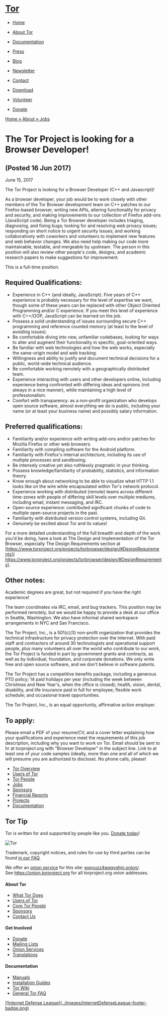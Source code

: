 # [Tor](../index.html.en)

  * [Home](../index.html.en)
  * [About Tor](../about/overview.html.en)
  * [Documentation](../docs/documentation.html.en)
  * [Press](../press/press.html.en)
  * [Blog](https://blog.torproject.org/blog/)
  * [Newsletter](https://newsletter.torproject.org)
  * [Contact](../about/contact.html.en)

  * [Download](../download/download-easy.html.en)
  * [Volunteer](../getinvolved/volunteer.html.en)
  * [Donate](../donate/donate-button.html.en)

[Home » ](../index.html.en) [About » ](../about/overview.html.en)
[Jobs](../about/jobs.html.en)

# The Tor Project is looking for a Browser Developer!

## (Posted 16 Jun 2017)

June 15, 2017

The Tor Project is looking for a Browser Developer (C++ and Javascript)!

As a browser developer, your job would be to work closely with other members
of the Tor Browser development team on C++ patches to our Firefox-based
browser, writing new APIs, altering functionality for privacy and security,
and making improvements to our collection of Firefox add-ons (JavaScript
code). Being a Tor Browser developer includes triaging, diagnosing, and fixing
bugs; looking for and resolving web privacy issues; responding on short notice
to urgent security issues; and working collaboratively with coworkers and
volunteers to implement new features and web behavior changes. We also need
help making our code more maintainable, testable, and mergeable by upstream.
The person in this position will also review other people's code, designs, and
academic research papers to make suggestions for improvement.

This is a full-time position.

## Required Qualifications:

  * Experience in C++ (and ideally, JavaScript). Five years of C++ experience is probably necessary for the level of expertise we want, though some of these years can be replaced with other Object Oriented Programming and/or C experience. If you meet this level of experience with C++/OOP, JavaScript can be learned on the job. 
  * Possess a solid understanding of issues surrounding secure C++ programming and reference counted memory (at least to the level of avoiding issues). 
  * Be comfortable diving into new, unfamiliar codebases, looking for ways to alter and augment their functionality in specific, goal-oriented ways. 
  * Be familiar with web technologies and how the web works, especially the same-origin model and web tracking. 
  * Willingness and ability to justify and document technical decisions for a public, world-wide technical audience. 
  * Be comfortable working remotely with a geographically distributed team. 
  * Experience interacting with users and other developers online, including experience being confronted with differing ideas and opinions (not always in a nice manner), while maintaining a high level of professionalism. 
  * Comfort with transparency: as a non-profit organization who develops open source software, almost everything we do is public, including your name (or at least your business name) and possibly salary information. 

## Preferred qualifications:

  * Familiarity and/or experience with writing add-ons and/or patches for Mozilla Firefox or other web browsers. 
  * Familiarity with compiling software for the Android platform. 
  * Familiarity with Firefox's internal architecture, including its use of multiple processes and sandboxing. 
  * Be intensely creative yet also ruthlessly pragmatic in your thinking. 
  * Possess knowledge/familiarity of probability, statistics, and information theory. 
  * Know enough about networking to be able to visualize what HTTP 1.1 looks like on the wire while encapsulated within Tor's network protocol. 
  * Experience working with distributed (remote) teams across different time-zones with people of differing skill levels over multiple mediums, including email, instant messaging, and IRC. 
  * Open-source experience: contributed significant chunks of code to multiple open-source projects in the past. 
  * Familiarity with distributed version control systems, including Git. 
  * Genuinely be excited about Tor and its values! 

For a more detailed understanding of the full breadth and depth of the work
you'd be doing, have a look at The Design and Implementation of the Tor
Browser, especially The Design Requirements section at
[https://www.torproject.org/projects/torbrowser/design/#DesignRequirements](​https://www.torproject.org/projects/torbrowser/design/#DesignRequirements).

##  Other notes:

Academic degrees are great, but not required if you have the right experience!

The team coordinates via IRC, email, and bug trackers. This position may be
performed remotely, but we would be happy to provide a desk at our office in
Seattle, Washington. We also have informal shared workspace arrangements in
NYC and San Francisco.

The Tor Project, Inc., is a 501(c)(3) non-profit organization that provides
the technical infrastructure for privacy protection over the Internet. With
paid staff and contractors of around 30 technologists and operational support
people, plus many volunteers all over the world who contribute to our work,
the Tor Project is funded in part by government grants and contracts, as well
as by individual, foundation, and corporate donations. We only write free and
open source software, and we don't believe in software patents.

The Tor Project has a competitive benefits package, including a generous PTO
policy; 14 paid holidays per year (including the week between Christmas and
New Year's, when the office is closed); health, vision, dental, disability,
and life insurance paid in full for employee; flexible work schedule; and
occasional travel opportunities.

The Tor Project, Inc., is an equal opportunity, affirmative action employer.

##  To apply:

Please email a PDF of your resume/CV, and a cover letter explaining how your
qualifications and experience meet the requirements of this job description,
including why you want to work on Tor. Email should be sent to hr at
torproject.org with "Browser Developer" in the subject line. Link to at least
one of your code samples (ideally, more than one and all of which we will
presume you are authorized to disclose). No phone calls, please!

  * [Tor Overview](../about/overview.html.en)
  * [Users of Tor](../about/torusers.html.en)
  * [Tor People](../about/corepeople.html.en)
  * [Jobs](../about/jobs.html.en)
  * [Sponsors](../about/sponsors.html.en)
  * [Financial Reports](../about/financials.html.en)
  * [Projects](../projects/projects.html.en)
  * [Documentation](../docs/documentation.html.en)

## Tor Tip

Tor is written for and supported by people like you. [Donate
today](../donate/donate.html.en)!

![Tor](../images/onion.jpg)

Trademark, copyright notices, and rules for use by third parties can be found
[in our FAQ](../docs/trademark-faq.html.en).

We offer an [onion service](https://www.torproject.org/docs/hidden-services)
for this site: [expyuzz4wqqyqhjn.onion/](http://expyuzz4wqqyqhjn.onion/).  
See <https://onion.torproject.org> for all torproject.org onion addresses.

#### About Tor

  * [What Tor Does](../about/overview.html.en)
  * [Users of Tor](../about/torusers.html.en)
  * [Core Tor People](../about/corepeople.html.en)
  * [Sponsors](../about/sponsors.html.en)
  * [Contact Us](../about/contact.html.en)

#### Get Involved

  * [Donate](../donate/donate-foot.html.en)
  * [Mailing Lists](../docs/documentation.html.en#MailingLists)
  * [Onion Services](../docs/onion-services.html.en)
  * [Translations](../getinvolved/translation.html.en)

#### Documentation

  * [Manuals](../docs/tor-manual.html.en)
  * [Installation Guides](../docs/documentation.html.en)
  * [Tor Wiki](https://trac.torproject.org/projects/tor/wiki/)
  * [General Tor FAQ](../docs/faq.html.en)

[![Internet Defense League](../images/InternetDefenseLeague-footer-
badge.png)](https://internetdefenseleague.org/)


